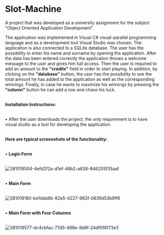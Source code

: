 # Slot-Machine

A project that was developed as a university assignment for the subject "Object Oriented Application Development". </br>

The application was implemented in Visual C# visual-parallel programming language and as a development tool Visual Studio was chosen. The application is also connected to a SQLite database. The user has the possibility to enter his name and surname by opening the application. After the data has been entered correctly the application throws a welcome message to the user and gives him full access. Then the user is required to add an amount to the <b>"credits"</b> field in order to start playing. In addition, by clicking on the <b>"database"</b> button, the user has the possibility to see the total amount he has added to the application as well as the corresponding winnings. Finally, in case he wants to maximize his winnings by pressing the <b>"column"</b> button he can add a row and chase his luck. </br> </br>

<b>Ιnstallation Ιnstructions:</b> </br> </br>

• After the user downloads the project, the only requirement is to have visual studio as a tool for developing the application. </br> </br>

<b>Here are typical screenshots of the functionality:</b> </br> </br>

• <b>Login Form </b> </br> </br>

![381018504-4efd2f2a-d1ef-46b2-a838-846205f35aaf](https://github.com/user-attachments/assets/05bddf35-4b99-47de-98f6-d9ce709e1599)
 </br> </br>

• <b>Main Form</b> </br> </br>

![381019180-be1dda9b-82e5-4227-982f-0839d53b9ff6](https://github.com/user-attachments/assets/170ad684-8d48-4358-b94f-479455eefec6)
</br> </br>

• <b>Main Form with Four Columns</b> </br> </br>

![381019577-dc4cbfac-77d5-498e-9d8f-24df0f6f73e3](https://github.com/user-attachments/assets/6c6477a7-842f-45cc-8f5a-c9cc42bea861)


